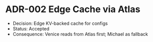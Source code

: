 # ADR-002 Edge Cache via Atlas

- Decision: Edge KV-backed cache for configs  
- Status: Accepted  
- Consequence: Venice reads from Atlas first; Michael as fallback
